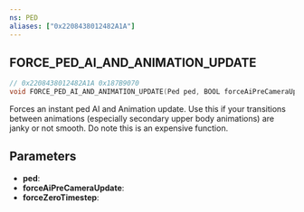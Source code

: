 ```yaml
---
ns: PED
aliases: ["0x2208438012482A1A"]
---
```

## FORCE_PED_AI_AND_ANIMATION_UPDATE

```c
// 0x2208438012482A1A 0x187B9070
void FORCE_PED_AI_AND_ANIMATION_UPDATE(Ped ped, BOOL forceAiPreCameraUpdate, BOOL forceZeroTimestep);
```

Forces an instant ped AI and Animation update. Use this if your transitions between animations (especially secondary upper body animations) are janky or not smooth.
Do note this is an expensive function.

## Parameters
* **ped**: 
* **forceAiPreCameraUpdate**: 
* **forceZeroTimestep**: 

